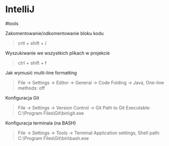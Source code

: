 # IntelliJ
#tools

Zakomentowanie/odkomentowanie bloku kodu
>crtl + shift + /

Wyszukiwanie we wszystkich plikach w projekcie
>ctrl + shift + f

Jak wymusić multi-line formatting
>File -> Settings -> Editor -> General -> Code Folding -> 
>Java,  One-line methods: off

Konfiguracja Git
>File -> Settings -> Version Control -> Git
>Path to Git Executable: C:\Program Files\Git\bin\git.exe

Konfiguracja terminala (na BASH)
>File -> Settings -> Tools -> Terminal
>Application settings, Shell path: C:\Program Files\Git\bin\bash.exe